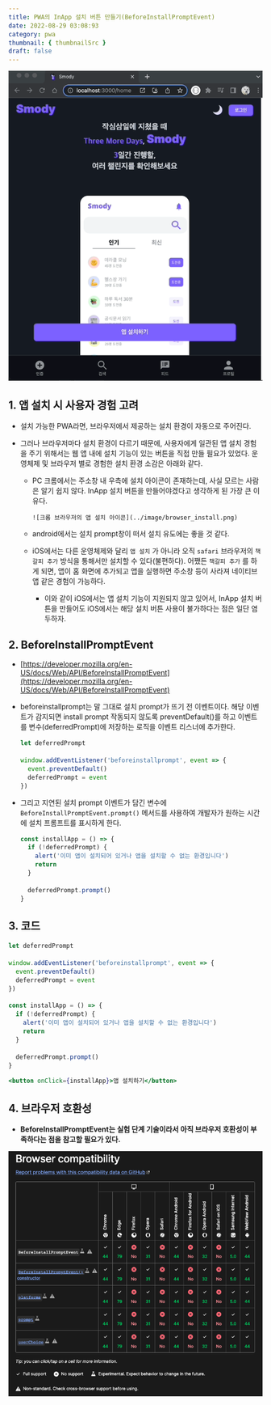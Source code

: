 ```yaml
---
title: PWA의 InApp 설치 버튼 만들기(BeforeInstallPromptEvent)
date: 2022-08-29 03:08:93
category: pwa
thumbnail: { thumbnailSrc }
draft: false
---
```


![인앱 설치 버튼](../image/inapp-install.gif)

## 1. 앱 설치 시 사용자 경험 고려

- 설치 가능한 PWA라면, 브라우저에서 제공하는 설치 환경이 자동으로 주어진다.
- 그러나 브라우저마다 설치 환경이 다르기 때문에, 사용자에게 일관된 앱 설치 경험을 주기 위해서는 웹 앱 내에 설치 기능이 있는 버튼을 직접 만들 필요가 있었다. 운영체제 및 브라우저 별로 경험한 설치 환경 소감은 아래와 같다.

  - PC 크롬에서는 주소창 내 우측에 설치 아이콘이 존재하는데, 사실 모르는 사람은 알기 쉽지 않다. InApp 설치 버튼을 만들어야겠다고 생각하게 된 가장 큰 이유다.

        ![크롬 브라우저의 앱 설치 아이콘](../image/browser_install.png)

  - android에서는 설치 prompt창이 떠서 설치 유도에는 좋을 것 같다.
  - iOS에서는 다른 운영체제와 달리 `앱 설치` 가 아니라 오직 `safari` 브라우저의 `책갈피 추가` 방식을 통해서만 설치할 수 있다(불편하다). 어쨌든 `책갈피 추가` 를 하게 되면, 앱이 홈 화면에 추가되고 앱을 실행하면 주소창 등이 사라져 네이티브 앱 같은 경험이 가능하다.
    - 이와 같이 iOS에서는 앱 설치 기능이 지원되지 않고 있어서, InApp 설치 버튼을 만들어도 iOS에서는 해당 설치 버튼 사용이 불가하다는 점은 일단 염두하자.

## 2. **BeforeInstallPromptEvent**

- [https://developer.mozilla.org/en-US/docs/Web/API/BeforeInstallPromptEvent](https://developer.mozilla.org/en-US/docs/Web/API/BeforeInstallPromptEvent)
- beforeinstallprompt는 말 그대로 설치 prompt가 뜨기 전 이벤트이다. 해당 이벤트가 감지되면 install prompt 작동되지 않도록 preventDefault()를 하고 이벤트를 변수(deferredPrompt)에 저장하는 로직을 이벤트 리스너에 추가한다.

  ```jsx
  let deferredPrompt

  window.addEventListener('beforeinstallprompt', event => {
    event.preventDefault()
    deferredPrompt = event
  })
  ```

- 그리고 지연된 설치 prompt 이벤트가 담긴 변수에 `BeforeInstallPromptEvent.prompt()` 메서드를 사용하여 개발자가 원하는 시간에 설치 프롬프트를 표시하게 한다.

  ```jsx
  const installApp = () => {
    if (!deferredPrompt) {
      alert('이미 앱이 설치되어 있거나 앱을 설치할 수 없는 환경입니다')
      return
    }

    deferredPrompt.prompt()
  }
  ```

## 3. 코드

```jsx
let deferredPrompt

window.addEventListener('beforeinstallprompt', event => {
  event.preventDefault()
  deferredPrompt = event
})

const installApp = () => {
  if (!deferredPrompt) {
    alert('이미 앱이 설치되어 있거나 앱을 설치할 수 없는 환경입니다')
    return
  }

  deferredPrompt.prompt()
}
```

```jsx
<button onClick={installApp}>앱 설치하기</button>
```

## 4. 브라우저 호환성

- **BeforeInstallPromptEvent는 실험 단계 기술이라서 아직 브라우저 호환성이 부족하다는 점을 참고할 필요가 있다.**

![BeforeInstallPromptEvent 브라우저 호환성](../image/beforeinstallprompt_support.png)
